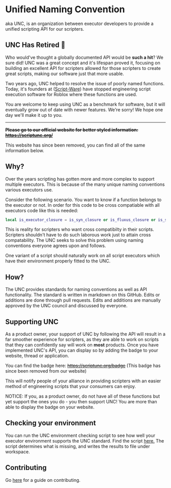 # Unified Naming Convention
aka UNC, is an organization between executor developers to provide a unified scripting API for our scripters.

## UNC Has Retired 👋

Who would've thought a globally documented API would be **such a hit**? We sure did! UNC was a great concept and it's lifespan proved it, focusing on building an excellent API for scripters allowed for those scripters to create great scripts, making our software just that more usable.

Two years ago, UNC helped to resolve the issue of poorly named functions. Today, it's founders at ([Script-Ware](https://script-ware.com/)) have stopped engineering script execution software for Roblox where these functions are used.

You are welcome to keep using UNC as a benchmark for software, but it will eventually grow out of date with newer features. We're sorry! We hope one day we'll make it up to you.

---
~~**Please go to our official website for better styled information: https://scriptunc.org/**~~

This website has since been removed, you can find all of the same information below.

## Why?
Over the years scripting has gotten more and more complex to support multiple executors. This is because of the many unique naming conventions various executors use.

Consider the following scenario. You want to know if a function belongs to the executor or not. In order for this code to be cross compatiable with all executors code like this is needed:
```lua
local is_executor_closure = is_syn_closure or is_fluxus_closure or is_sentinel_closure or is_krnl_closure or is_proto_closure or is_calamari_closure or is_electron_closure or is_elysian_closure
```
This is reality for scripters who want cross compatibilty in their scripts. Scripters shouldn't have to do such laborous work just to attain cross compatability. The UNC seeks to solve this problem using naming conventions everyone agrees upon and follows.

One variant of a script should naturally work on all script executors which have their environment properly fitted to the UNC. 

## How?
The UNC provides standards for naming conventions as well as API functionality. The standard is written in markdown on this GitHub. Edits or additions are done through pull requests. Edits and additions are manually approved by the UNC council and discussed by everyone.

## Supporting UNC
As a product owner, your support of UNC by following the API will result in a far smoother experience for scripters, as they are able to work on scripts that they can confidently say will work on **most** products. Once you have implemented UNC's API, you can display so by adding the badge to your website, thread or application.

You can find the badge here: ~~https://scriptunc.org/badge~~
(This badge has since been removed from our website)

This will notify people of your alliance in providing scripters with an easier method of engineering scripts that your consumers can enjoy.

NOTICE: If you, as a product owner, do not have all of these functions but yet support the ones you do - you then support UNC! You are more than able to display the badge on your website.

## Checking your environment

You can run the UNC environment checking script to see how well your executor environment supports the UNC standard. Find the script [here.](UNCCheckEnv.lua) The script determines what is missing, and writes the results to file under workspace.

## Contributing
Go [here](CONTRIBUTING.md) for a guide on contributing.
